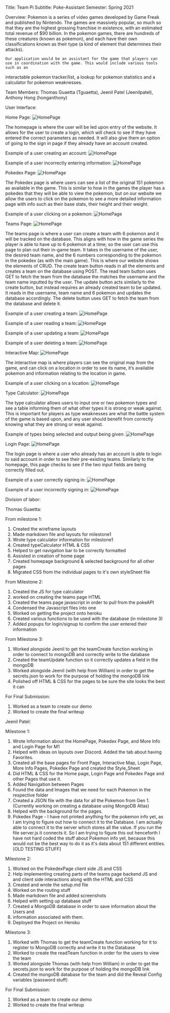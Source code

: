 Title: Team Pi
Subtitle: Poke-Assistant
Semester: Spring 2021

Overview:
Pokemon is a series of video games developed by Game Freak and published by Nintendo. The games are massively popular, so much so that 
they are the highest grossing franchise in existence, with an estimated total revenue of $90 billion. In the pokemon games, there are hundreds 
of these creatures (known as pokemon), and each have their own classifications known as their type (a kind of element that determines their attacks).

    Our application would be an assistant for the game that players can use in coordination with the game. This would include various tools such as an 
interactable pokemon tracker/list, a lookup for pokemon statistics and a calculator for pokemon weaknesses.

Team Members: 
Thomas Guaetta (Tguaetta), Jeenil Patel (Jeenilpatel), Anthony Hong (honganthony)


User Interface:

Home Page:
![HomePage](https://github.com/Jeenilpatel/cs326-final-Pi/blob/master/Docs/milestone3_Images/Homepage1.png "Home Page HTML")

The homepage is where the user will be led upon entry of the website. It allows for the user to create a login, which will check to see if they have entered the correct parameters as needed. It will also give them an option of going to the sign in page if they already have an account created.

Example of a user creating an account:
![HomePage](https://github.com/Jeenilpatel/cs326-final-Pi/blob/master/Docs/milestone3_Images/Homepage2.png "Home Page HTML")

Example of a user incorrectly entering information:
![HomePage](https://github.com/Jeenilpatel/cs326-final-Pi/blob/master/Docs/milestone3_Images/Homepage3.png "Home Page HTML")

Pokedex Page:
![HomePage](https://github.com/Jeenilpatel/cs326-final-Pi/blob/master/Docs/milestone3_Images/Pokedex1.png "Home Page HTML")

The Pokedex page is where users can see a list of the original 151 pokemon as available in the game. This is similar to how in the games the player has a pokedex that they will be able to view the pokemon, but on our website we allow the users to click on the pokemon to see a more detailed information page with info such as their base stats, their height and their weight. 

Example of a user clicking on a pokemon:
![HomePage](https://github.com/Jeenilpatel/cs326-final-Pi/blob/master/Docs/milestone3_Images/Pokedex2.png "Home Page HTML")

Teams Page:
![HomePage](https://github.com/Jeenilpatel/cs326-final-Pi/blob/master/Docs/milestone3_Images/TeamsPage1.png "Home Page HTML")

The teams page is where a user can create a team with 6 pokemon and it will be tracked on the database. This aligns with how in the game series the player is able to have up to 6 pokemon at a time; so the user can use this page to plan out their in-game team. It takes in the username of the user, the desired team name, and the 6 numbers corresponding to the pokemon in the pokedex (as with the main game). This is where our website shows the elements of CRUD. The create team button reads in all the elements and creates a team on the database using POST. The read team button uses GET to fetch the team from the database the matches the username and the team name inputted by the user. The update button acts similarly to the create button, but instead requires an already created team to be updated. It reads in the username, team name and 6 pokemon and updates the database accordingly. The delete button uses GET to fetch the team from the database and delete it.

Example of a user creating a team:
![HomePage](https://github.com/Jeenilpatel/cs326-final-Pi/blob/master/Docs/milestone3_Images/TeamsPage2.png "Home Page HTML")

Example of a user reading a team:
![HomePage](https://github.com/Jeenilpatel/cs326-final-Pi/blob/master/Docs/milestone3_Images/TeamsPage3.png "Home Page HTML")

Example of a user updating a team:
![HomePage](https://github.com/Jeenilpatel/cs326-final-Pi/blob/master/Docs/milestone3_Images/TeamsPage4.png "Home Page HTML")

Example of a user deleting a team:
![HomePage](https://github.com/Jeenilpatel/cs326-final-Pi/blob/master/Docs/milestone3_Images/TeamsPage5.png "Home Page HTML")

Interactive Map:
![HomePage](https://github.com/Jeenilpatel/cs326-final-Pi/blob/master/Docs/milestone3_Images/InteractiveMap1.png "Home Page HTML")

The interactive map is where players can see the original map from the game, and can click on a location in order to see its name, it’s available pokemon and information relating to the location in game.

Example of a user clicking on a location:
![HomePage](https://github.com/Jeenilpatel/cs326-final-Pi/blob/master/Docs/milestone3_Images/TeamsPage2.png "Home Page HTML")

Type Calculator:
![HomePage](https://github.com/Jeenilpatel/cs326-final-Pi/blob/master/Docs/milestone3_Images/TypeCalc1.png "Home Page HTML")

The type calculator allows users to input one or two pokemon types and see a table informing them of what other types it is strong or weak against. This is important for players as type weaknesses are what the battle system of the game is based upon, and any user should benefit from correctly knowing what they are strong or weak against.

Example of types being selected and output being given:
![HomePage](https://github.com/Jeenilpatel/cs326-final-Pi/blob/master/Docs/milestone3_Images/TypeCalc2.png "Home Page HTML")

Login Page:
![HomePage](https://github.com/Jeenilpatel/cs326-final-Pi/blob/master/Docs/milestone3_Images/login1.png "Home Page HTML")

The login page is where a user who already has an account is able to login to said account in order to see their pre-existing teams. Similarly to the homepage, this page checks to see if the two input fields are being correctly filled out.

Example of a user correctly signing in:
![HomePage](https://github.com/Jeenilpatel/cs326-final-Pi/blob/master/Docs/milestone3_Images/login2.png "Home Page HTML")

Example of a user incorrectly signing in:
![HomePage](https://github.com/Jeenilpatel/cs326-final-Pi/blob/master/Docs/milestone3_Images/login3.png "Home Page HTML")




Division of labor:

Thomas Guaetta:

From milestone 1:
1. Created the wireframe layouts
2. Made markdown file and layouts for milestone1
3. Wrote type calculator information for milestone1
4. Created typeCalculator HTML & CSS
5. Helped to get navigation bar to be correctly formatted
6. Assisted in creation of home page
7. Created homepage background & selected background for all other pages
8. Migrated CSS from the individual pages to it's own styleSheet file

From Milestone 2:
1. Created the JS for type calculator
2. worked on creating the teams page HTML
3. Created the teams page javascript in order to pull from the pokeAPI
4. Condensed the Javascript files into one
5. Worked on getting the project onto heroku
6. Created various functions to be used with the database (in milestone 3)
7. Added popups for login/signup to confirm the user entered their information

From Milestone 3:
1. Worked alongside Jeenil to get the teamCreate function working in order to connect to mongoDB and correctly write to the database
2. Created the teamUpdate function so it correctly updates a field in the mongoDB
3. Worked alongside Jeenil (with help from William) in order to get the secrets.json to work for the purpose of holding the mongoDB link
4. Polished off HTML & CSS for the pages to be sure the site looks the best it can

For Final Submission:
1. Worked as a team to create our demo
2. Worked to create the final writeup


Jeenil Patel:

Milestone 1:

1. Wrote Information about the HomePage, Pokedex Page, and More Info and Login Page for M1
2. Helped with ideas on layouts over Discord. Added the tab about having Favorites.
3. Created all the base pages for Front Page, Interactive Map, Login Page, More Info Pages, Pokedex Page and created the Style_Sheet
4. Did HTML & CSS for the Home page, Login Page and Pokedex Page and other Pages that use it.
5. Added Navigation between Pages
6. Found the data and Images that we need for each Pokemon in the respective folder
7. Created a JSON file with the data for all the Pokemon from Gen 1. (Currently working on creating a database using MongoDB Atlas)
8. Helped with the background for the pages.
9. Pokedex Page - I have not printed anything for the pokemon info yet, as I am trying to figure out how to connect it to the Database. I am actually able to connect it to the server which stores all the value. If you run the file server.js it connects it. So I am trying to figure this out henceforth I have not hard coded the stuff about Pokemon info yet, because this would not be the best way to do it as it's data about 151 different entities. [OLD TESTING STUFF]

Milestone 2:

1. Worked on the PokedexPage client side JS and CSS
2. Help implementing creating parts of the teams page backend JS and and client side interactions along with the HTML and CSS
3. Created and wrote the setup.md file
4. Worked on the routing stuff
5. Made markdown file and added screenshots
6. Helped with setting up database stuff
7. Created a MongoDB database in order to save information about the Users and
8. information associated with them.
9. Deployed the Project on Heroku

Milestone 3:

1. Worked with Thomas to get the teamCreate function working for it to register to MongoDB correctly and write it to the Database
2. Worked to create the readTeam function in order for the users to view the team
3. Worked alongside Thomas (with help from William) in order to get the secrets.json to work for the purpose of holding the mongoDB link
4. Created the mongoDB database for the team and did the Reveal Config variables (password stuff)

For Final Submission:
1. Worked as a team to create our demo
2. Worked to create the final writeup
